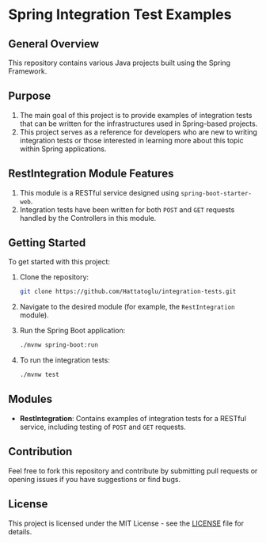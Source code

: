 # Spring Integration Test Examples

## General Overview

This repository contains various Java projects built using the Spring Framework.

## Purpose

1. The main goal of this project is to provide examples of integration tests that can be written for the infrastructures used in Spring-based projects.
2. This project serves as a reference for developers who are new to writing integration tests or those interested in learning more about this topic within Spring applications.

## RestIntegration Module Features

1. This module is a RESTful service designed using `spring-boot-starter-web`.
2. Integration tests have been written for both `POST` and `GET` requests handled by the Controllers in this module.

## Getting Started

To get started with this project:

1. Clone the repository:
    ```bash
    git clone https://github.com/Hattatoglu/integration-tests.git
    ```

2. Navigate to the desired module (for example, the `RestIntegration` module).

3. Run the Spring Boot application:
    ```bash
    ./mvnw spring-boot:run
    ```

4. To run the integration tests:
    ```bash
    ./mvnw test
    ```

## Modules

- **RestIntegration**: Contains examples of integration tests for a RESTful service, including testing of `POST` and `GET` requests.

## Contribution

Feel free to fork this repository and contribute by submitting pull requests or opening issues if you have suggestions or find bugs.

## License

This project is licensed under the MIT License - see the [LICENSE](LICENSE) file for details.

